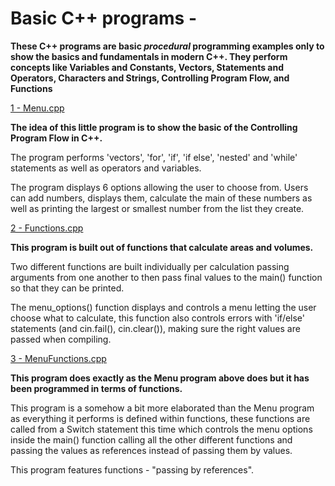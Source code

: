  Basic C++ programs -
=====================


**These C++ programs are basic *procedural* programming examples only to show the basics and fundamentals in modern C++. They perform concepts like Variables and Constants, Vectors, Statements and Operators, Characters and Strings, Controlling Program Flow, and Functions**


[1 - Menu.cpp](https://github.com/dcoldeira/Cpp/blob/master/Menu.cpp)

**The idea of this little program is to show the basic of the Controlling Program Flow in C++.**

The program performs 'vectors', 'for', 'if', 'if else', 'nested' and 'while' statements as well as operators and variables.

The program displays 6 options allowing the user to choose from. Users can add numbers, displays them, calculate the main of these numbers as well as printing the largest or smallest number from the list they create.

[2 - Functions.cpp](https://github.com/dcoldeira/Cpp/blob/master/Functions.cpp)

**This program is built out of functions that calculate areas and volumes.**

Two different functions are built individually per calculation passing arguments from one another to then pass final values to the main() function so that they can be printed.

The menu_options() function displays and controls a menu letting the user choose what to calculate, this function also controls errors with 'if/else' statements (and cin.fail(), cin.clear()), making sure the right values are passed when compiling.   

[3 - MenuFunctions.cpp](https://github.com/dcoldeira/Cpp/blob/master/MenuFunctions.cpp)

**This program does exactly as the Menu program above does but it has been programmed in terms of functions.**

This program is a somehow a bit more elaborated than the Menu program as everything it performs is defined within functions, these functions are called from a Switch statement this time which controls the menu options inside the main() function calling all the other different functions and passing the values as references instead of passing them by values.

This program features functions - "passing by references".   
